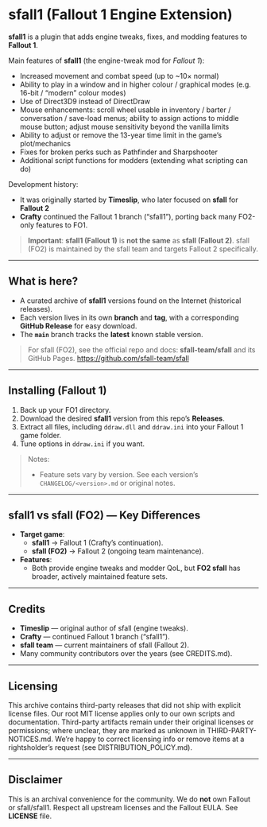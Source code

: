 # sfall1 (Fallout 1 Engine Extension)

**sfall1** is a plugin that adds engine tweaks, fixes, and modding features to **Fallout 1**.

Main features of **sfall1** (the engine-tweak mod for *Fallout 1*):

* Increased movement and combat speed (up to \~10× normal)
* Ability to play in a window and in higher colour / graphical modes (e.g. 16-bit / “modern” colour modes)
* Use of Direct3D9 instead of DirectDraw
* Mouse enhancements: scroll wheel usable in inventory / barter / conversation / save-load menus; ability to assign actions to middle mouse button; adjust mouse sensitivity beyond the vanilla limits
* Ability to adjust or remove the 13-year time limit in the game’s plot/mechanics
* Fixes for broken perks such as Pathfinder and Sharpshooter
* Additional script functions for modders (extending what scripting can do)

Development history:

- It was originally started by **Timeslip**, who later focused on **sfall** for **Fallout 2**
- **Crafty** continued the Fallout 1 branch (“sfall1”), porting back many FO2-only features to FO1.

> **Important**: **sfall1 (Fallout 1)** is **not the same** as **sfall (Fallout 2)**.
> sfall (FO2) is maintained by the sfall team and targets Fallout 2 specifically. 

---

## What is here?

- A curated archive of **sfall1** versions found on the Internet (historical releases).
- Each version lives in its own **branch** and **tag**, with a corresponding **GitHub Release** for easy download.
- The **`main`** branch tracks the **latest** known stable version.

> For sfall (FO2), see the official repo and docs: **sfall-team/sfall** and its GitHub Pages.
> https://github.com/sfall-team/sfall

---

## Installing (Fallout 1)

1. Back up your FO1 directory.
2. Download the desired **sfall1** version from this repo’s **Releases**.
3. Extract all files, including `ddraw.dll` and `ddraw.ini` into your Fallout 1 game folder.
4. Tune options in `ddraw.ini` if you want.

> Notes:
> - Feature sets vary by version. See each version’s `CHANGELOG/<version>.md` or original notes. 

---

## sfall1 vs sfall (FO2) — Key Differences

- **Target game**:
    - **sfall1** → Fallout 1 (Crafty’s continuation). 
    - **sfall (FO2)** → Fallout 2 (ongoing team maintenance). 
- **Features**:
    - Both provide engine tweaks and modder QoL, but **FO2 sfall** has broader, actively maintained feature sets.

---

## Credits

- **Timeslip** — original author of sfall (engine tweaks). 
- **Crafty** — continued Fallout 1 branch (“sfall1”). 
- **sfall team** — current maintainers of sfall (Fallout 2). 
- Many community contributors over the years (see CREDITS.md).

---

## Licensing

This archive contains third-party releases that did not ship with explicit license files.
Our root MIT license applies only to our own scripts and documentation.
Third-party artifacts remain under their original licenses or permissions; where unclear, they are marked as unknown in THIRD-PARTY-NOTICES.md.
We’re happy to correct licensing info or remove items at a rightsholder’s request (see DISTRIBUTION_POLICY.md).

---

## Disclaimer

This is an archival convenience for the community. We do **not** own Fallout or sfall/sfall1. Respect all upstream licenses and the Fallout EULA. See **LICENSE** file.
